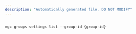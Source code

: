 ```yaml
---
description: "Automatically generated file. DO NOT MODIFY"
---
```


```cli

mgc groups settings list --group-id {group-id}

```